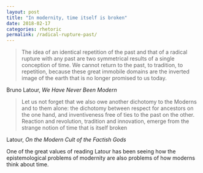 ```yaml
---
layout: post
title: "In modernity, time itself is broken"
date: 2018-02-17
categories: rhetoric
permalink: /radical-rupture-past/
---
```


> The idea of an identical repetition of the past and that of a radical rupture with any past are two symmetrical results of a single conception of time. We cannot return to the past, to tradition, to repetition, because these great immobile domains are the inverted image of the earth that is no longer promised to us today.

Bruno Latour, *We Have Never Been Modern*

> Let us not forget that we also owe another dichotomy to the Moderns and to them alone: the dichotomy between respect for ancestors on the one hand, and inventiveness free of ties to the past on the other. Reaction and revolution, tradition and innovation, emerge from the strange notion of time that is itself broken

Latour, *On the Modern Cult of the Factish Gods*

One of the great values of reading Latour has been seeing how the epistemological problems of modernity are also problems of how moderns think about time.
